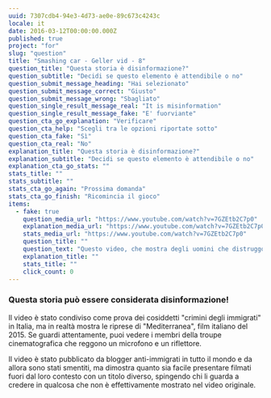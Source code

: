```yaml
---
uuid: 7307cdb4-94e3-4d73-ae0e-89c673c4243c
locale: it
date: 2016-03-12T00:00:00.000Z
published: true
project: "for"
slug: "question"
title: "Smashing car - Geller vid - 8"
question_title: "Questa storia è disinformazione?"
question_subtitle: "Decidi se questo elemento è attendibile o no"
question_submit_message_heading: "Hai selezionato"
question_submit_message_correct: "Giusto"
question_submit_message_wrong: "Sbagliato"
question_single_result_message_real: "It is misinformation"
question_single_result_message_fake: "E' fuorviante"
question_cta_go_explanation: "Verificare"
question_cta_help: "Scegli tra le opzioni riportate sotto"
question_cta_fake: "Sì"
question_cta_real: "No"
explanation_title: "Questa storia è disinformazione?"
explanation_subtitle: "Decidi se questo elemento è attendibile o no"
explanation_cta_go_stats: ""
stats_title: ""
stats_subtitle: ""
stats_cta_go_again: "Prossima domanda"
stats_cta_go_finish: "Ricomincia il gioco"
items:
  - fake: true
    question_media_url: "https://www.youtube.com/watch?v=7GZEtb2C7p0"
    explanation_media_url: "https://www.youtube.com/watch?v=7GZEtb2C7p0"
    stats_media_url: "https://www.youtube.com/watch?v=7GZEtb2C7p0"
    question_title: ""
    question_text: "Questo video, che mostra degli uomini che distruggono una macchina con mazze da baseball, è stato pubblicato su YouTube con un titolo che recita 'Immigrati infuriati attacano una macchina della polizia'."
    explanation_title: ""
    stats_title: ""
    click_count: 0
---
```

### Questa storia può essere considerata disinformazione!

Il video è stato condiviso come prova dei cosiddetti "crimini degli immigrati" in Italia, ma in realtà mostra le riprese di "Mediterranea", film italiano del 2015. Se guardi attentamente, puoi vedere i membri della troupe cinematografica che reggono un microfono e un riflettore. 

Il video è stato pubblicato da blogger anti-immigrati in tutto il mondo e da allora sono stati smentiti, ma dimostra quanto sia facile presentare filmati fuori dal loro contesto con un titolo diverso, spingendo chi li guarda a credere in qualcosa che non è effettivamente mostrato nel video originale.
